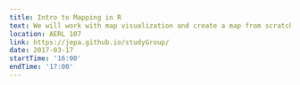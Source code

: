 ```yaml
---
title: Intro to Mapping in R
text: We will work with map visualization and create a map from scratch! 
location: AERL 107
link: https://jepa.github.io/studyGroup/
date: 2017-03-17
startTime: '16:00'
endTime: '17:00'
---
```

